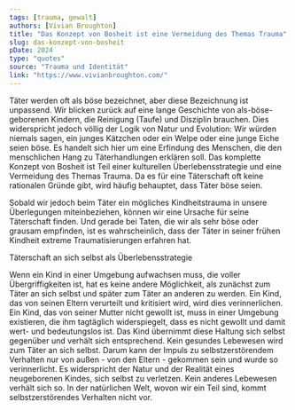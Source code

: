 ```yaml
---
tags: [trauma, gewalt]
authors: [Vivian Broughton]
title: "Das Konzept von Bosheit ist eine Vermeidung des Themas Trauma"
slug: das-konzept-von-bosheit
pDate: 2024
type: "quotes"
source: "Trauma und Identität"
link: "https://www.vivianbroughton.com/"
---
```


Täter werden oft als böse bezeichnet, aber diese Bezeichnung ist unpassend. Wir blicken zurück auf eine lange Geschichte von als-böse-geborenen Kindern, die Reinigung (Taufe) und Disziplin brauchen. Dies widerspricht jedoch völlig der Logik von Natur und Evolution: Wir würden niemals sagen, ein junges Kätzchen oder ein Welpe oder eine junge Eiche seien böse. Es handelt sich hier um eine Erfindung des Menschen, die den menschlichen Hang zu Täterhandlungen erklären soll. Das komplette Konzept von Bosheit ist Teil einer kulturellen Überlebensstrategie und eine Vermeidung des Themas Trauma. Da es für eine Täterschaft oft keine rationalen Gründe gibt, wird häufig behauptet, dass Täter böse seien.

Sobald wir jedoch beim Täter ein mögliches Kindheitstrauma in unsere Überlegungen miteinbeziehen, können wir eine Ursache für seine Täterschaft finden. Und gerade bei Taten, die wir als sehr böse oder grausam empfinden, ist es wahrscheinlich, dass der Täter in seiner frühen Kindheit extreme Traumatisierungen erfahren hat.

Täterschaft an sich selbst als Überlebensstrategie

Wenn ein Kind in einer Umgebung aufwachsen muss, die voller Übergriffigkeiten ist, hat es keine andere Möglichkeit, als zunächst zum Täter an sich selbst und später zum Täter an anderen zu werden. Ein Kind, das von seinen Eltern verurteilt und kritisiert wird, wird dies verinnerlichen. Ein Kind, das von seiner Mutter nicht gewollt ist, muss in einer Umgebung existieren, die ihm tagtäglich widerspiegelt, dass es nicht gewollt und damit wert- und bedeutungslos ist. Das Kind übernimmt diese Haltung sich selbst gegenüber und verhält sich entsprechend. Kein gesundes Lebewesen wird zum Täter an sich selbst. Darum kann der Impuls zu selbstzerstörendem Verhalten nur von außen - von den Eltern - gekommen sein und wurde so verinnerlicht. Es widerspricht der Natur und der Realität eines neugeborenen Kindes, sich selbst zu verletzen. Kein anderes Lebewesen verhält sich so. In der natürlichen Welt, wovon wir ein Teil sind, kommt selbstzerstörendes Verhalten nicht vor.